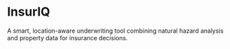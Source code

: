 # InsurIQ
A smart, location-aware underwriting tool combining natural hazard analysis and property data for insurance decisions.
